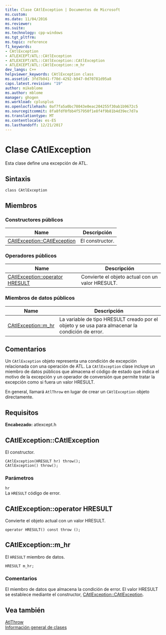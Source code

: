 ```yaml
---
title: Clase CAtlException | Documentos de Microsoft
ms.custom: 
ms.date: 11/04/2016
ms.reviewer: 
ms.suite: 
ms.technology: cpp-windows
ms.tgt_pltfrm: 
ms.topic: reference
f1_keywords:
- CAtlException
- ATLEXCEPT/ATL::CAtlException
- ATLEXCEPT/ATL::CAtlException::CAtlException
- ATLEXCEPT/ATL::CAtlException::m_hr
dev_langs: C++
helpviewer_keywords: CAtlException class
ms.assetid: 3fd7b041-f70d-4292-b947-0d70781d95a8
caps.latest.revision: "19"
author: mikeblome
ms.author: mblome
manager: ghogen
ms.workload: cplusplus
ms.openlocfilehash: 0af7fa5a0bc78043e0eac204255f30ab1b9672c5
ms.sourcegitcommit: 8fa8fdf0fbb4f57950f1e8f4f9b81b4d39ec7d7a
ms.translationtype: MT
ms.contentlocale: es-ES
ms.lasthandoff: 12/21/2017
---
```

# <a name="catlexception-class"></a>Clase CAtlException
Esta clase define una excepción de ATL.  
  
## <a name="syntax"></a>Sintaxis  
  
```
class CAtlException
```  
  
## <a name="members"></a>Miembros  
  
### <a name="public-constructors"></a>Constructores públicos  
  
|Name|Descripción|  
|----------|-----------------|  
|[CAtlException::CAtlException](#catlexception)|El constructor.|  
  
### <a name="public-operators"></a>Operadores públicos  
  
|Name|Descripción|  
|----------|-----------------|  
|[CAtlException::operator HRESULT](#operator_hresult)|Convierte el objeto actual con un valor HRESULT.|  
  
### <a name="public-data-members"></a>Miembros de datos públicos  
  
|Name|Descripción|  
|----------|-----------------|  
|[CAtlException::m_hr](#m_hr)|La variable de tipo HRESULT creado por el objeto y se usa para almacenar la condición de error.|  
  
## <a name="remarks"></a>Comentarios  
 Un `CAtlException` objeto representa una condición de excepción relacionada con una operación de ATL. La `CAtlException` clase incluye un miembro de datos públicos que almacena el código de estado que indica el motivo de la excepción y un operador de conversión que permite tratar la excepción como si fuera un valor HRESULT.  
  
 En general, llamará `AtlThrow` en lugar de crear un `CAtlException` objeto directamente.  
  
## <a name="requirements"></a>Requisitos  
 **Encabezado:** atlexcept.h  
  
##  <a name="catlexception"></a>CAtlException::CAtlException  
 El constructor.  
  
```
CAtlException(HRESULT hr) throw();
CAtlException() throw();
```  
  
### <a name="parameters"></a>Parámetros  
 `hr`  
 La `HRESULT` código de error.  
  
##  <a name="operator_hresult"></a>CAtlException::operator HRESULT 
 Convierte el objeto actual con un valor HRESULT.  
  
```  
operator HRESULT() const throw ();
```  
  
##  <a name="m_hr"></a>CAtlException::m_hr  
 El `HRESULT` miembro de datos.  
  
```
HRESULT m_hr;
```  
  
### <a name="remarks"></a>Comentarios  
 El miembro de datos que almacena la condición de error. El valor HRESULT se establece mediante el constructor, [CAtlException::CAtlException](#catlexception).  
  
## <a name="see-also"></a>Vea también  
 [AtlThrow](debugging-and-error-reporting-global-functions.md#atlthrow)   
 [Información general de clases](../../atl/atl-class-overview.md)
